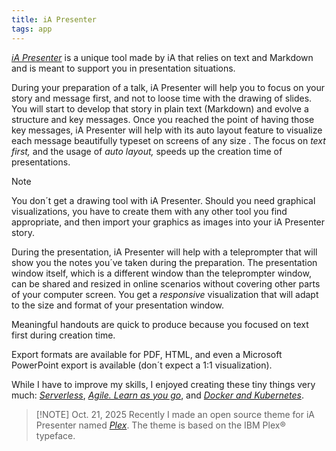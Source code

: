 ```yaml
---
title: iA Presenter
tags: app
---
```

[<cite>iA Presenter</cite>](https://ia.net/presenter) is a unique tool made by iA that relies on text and Markdown and is meant to support you in presentation situations.

During your preparation of a talk, iA Presenter will help you to focus on your story and message first, and not to loose time with the drawing of slides. You will start to develop that story in plain text (Markdown) and evolve a structure and key messages. Once you reached the point of having those key messages, iA Presenter will help with its auto layout feature to visualize each message beautifully typeset on screens of any size . The focus on *text first,* and the usage of *auto layout,* speeds up the creation time of presentations.

> [!NOTE]
> You don´t get a drawing tool with iA Presenter. Should you need graphical visualizations, you have to create them with  any other tool you find appropriate, and then import your graphics as images into your iA Presenter story.

During the presentation, iA Presenter will help with a teleprompter that will show you the notes you´ve taken during the preparation. The presentation window itself, which is a different window than the teleprompter window, can be shared and resized  in online scenarios without covering other parts of your computer screen. You get a *responsive* visualization that will adapt to the size and format of your presentation window.

Meaningful handouts are quick to produce because you focused on text first during creation time.

Export formats are available for PDF,  HTML, and even a Microsoft PowerPoint export is available (don´t expect a 1:1 visualization).

While I have to improve my skills, I enjoyed creating these tiny things very much: [<cite>Serverless</cite>](/2023-08-01-serverless/), [<cite>Agile. Learn as you go</cite>](/2023-05-17-agile-ia-presenter/), and [<cite>Docker and Kubernetes</cite>](/2023-06-13-docker-kubernetes/).

> [!NOTE] Oct. 21, 2025
> Recently I made an open source theme for iA Presenter named [<cite>Plex</cite>](/tools/plex/). The theme is based on the IBM Plex® typeface.
